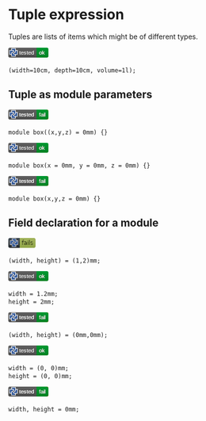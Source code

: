 
# Tuple expression

Tuples are lists of items which might be of different types.

![test](.banner/tuple_named_tuple.png)

```µcad,tuple_named_tuple
(width=10cm, depth=10cm, volume=1l);
```

## Tuple as module parameters

![test](.banner/tuple_parameters_A.png)

```µcad,tuple_parameters_A#fail
module box((x,y,z) = 0mm) {}
```

![test](.banner/tuple_parameters_B.png)

```µcad,tuple_parameters_B
module box(x = 0mm, y = 0mm, z = 0mm) {}
```

![test](.banner/tuple_parameters_C.png)

```µcad,tuple_parameters_C#fail
module box(x,y,z = 0mm) {}
```

## Field declaration for a module

![test](.banner/tuple_fields_A.png)

```µcad,tuple_fields_A#fail
(width, height) = (1,2)mm;
```

![test](.banner/tuple_fields_B.png)

```µcad,tuple_fields_B
width = 1.2mm;
height = 2mm;
```

![test](.banner/tuple_fields_C.png)

```µcad,tuple_fields_C#fail
(width, height) = (0mm,0mm);
```

![test](.banner/tuple_fields_D.png)

```µcad,tuple_fields_D
width = (0, 0)mm;
height = (0, 0)mm;
```

![test](.banner/tuple_fields_E.png)

```µcad,tuple_fields_E#fail
width, height = 0mm;
```
